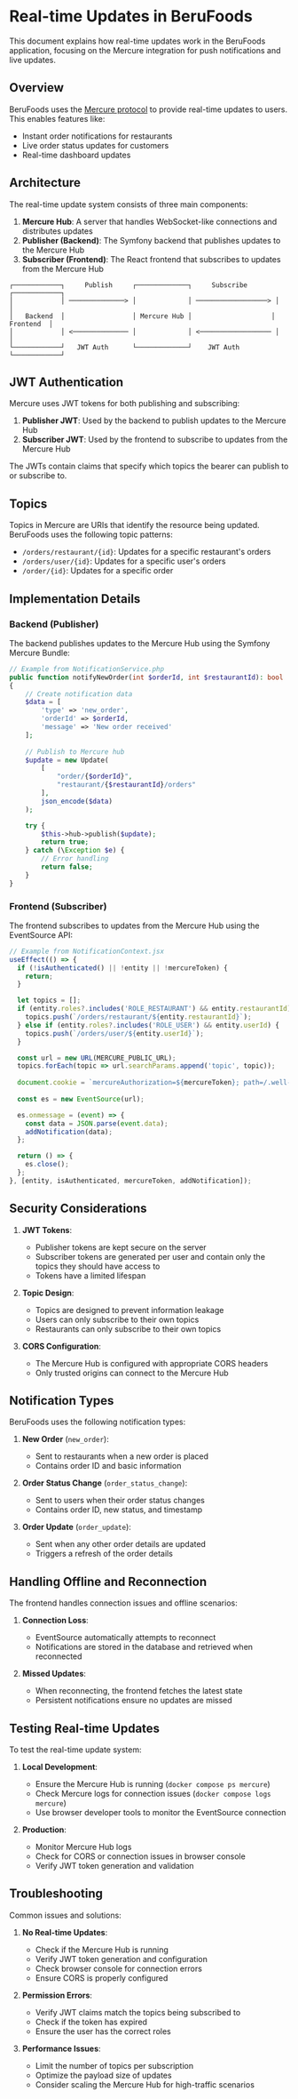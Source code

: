 # Real-time Updates in BeruFoods

This document explains how real-time updates work in the BeruFoods application, focusing on the Mercure integration for push notifications and live updates.

## Overview

BeruFoods uses the [Mercure protocol](https://mercure.rocks/) to provide real-time updates to users. This enables features like:

- Instant order notifications for restaurants
- Live order status updates for customers
- Real-time dashboard updates

## Architecture

The real-time update system consists of three main components:

1. **Mercure Hub**: A server that handles WebSocket-like connections and distributes updates
2. **Publisher (Backend)**: The Symfony backend that publishes updates to the Mercure Hub
3. **Subscriber (Frontend)**: The React frontend that subscribes to updates from the Mercure Hub

```
┌────────────┐     Publish     ┌─────────────┐     Subscribe     ┌────────────┐
│            │ ──────────────> │             │ ──────────────────> │            │
│   Backend  │                 │ Mercure Hub │                    │  Frontend  │
│            │ <────────────── │             │ <────────────────── │            │
└────────────┘   JWT Auth      └─────────────┘    JWT Auth        └────────────┘
```

## JWT Authentication

Mercure uses JWT tokens for both publishing and subscribing:

1. **Publisher JWT**: Used by the backend to publish updates to the Mercure Hub
2. **Subscriber JWT**: Used by the frontend to subscribe to updates from the Mercure Hub

The JWTs contain claims that specify which topics the bearer can publish to or subscribe to.

## Topics

Topics in Mercure are URIs that identify the resource being updated. BeruFoods uses the following topic patterns:

- `/orders/restaurant/{id}`: Updates for a specific restaurant's orders
- `/orders/user/{id}`: Updates for a specific user's orders
- `/order/{id}`: Updates for a specific order

## Implementation Details

### Backend (Publisher)

The backend publishes updates to the Mercure Hub using the Symfony Mercure Bundle:

```php
// Example from NotificationService.php
public function notifyNewOrder(int $orderId, int $restaurantId): bool
{
    // Create notification data
    $data = [
        'type' => 'new_order',
        'orderId' => $orderId,
        'message' => 'New order received'
    ];
    
    // Publish to Mercure hub
    $update = new Update(
        [
            "order/{$orderId}",
            "restaurant/{$restaurantId}/orders"
        ],
        json_encode($data)
    );

    try {
        $this->hub->publish($update);
        return true;
    } catch (\Exception $e) {
        // Error handling
        return false;
    }
}
```

### Frontend (Subscriber)

The frontend subscribes to updates from the Mercure Hub using the EventSource API:

```javascript
// Example from NotificationContext.jsx
useEffect(() => {
  if (!isAuthenticated() || !entity || !mercureToken) {
    return;
  }

  let topics = [];
  if (entity.roles?.includes('ROLE_RESTAURANT') && entity.restaurantId) {
    topics.push(`/orders/restaurant/${entity.restaurantId}`);
  } else if (entity.roles?.includes('ROLE_USER') && entity.userId) {
    topics.push(`/orders/user/${entity.userId}`);
  }

  const url = new URL(MERCURE_PUBLIC_URL);
  topics.forEach(topic => url.searchParams.append('topic', topic));
  
  document.cookie = `mercureAuthorization=${mercureToken}; path=/.well-known/mercure; secure; samesite=strict`;
  
  const es = new EventSource(url);

  es.onmessage = (event) => {
    const data = JSON.parse(event.data);
    addNotification(data);
  };

  return () => {
    es.close();
  };
}, [entity, isAuthenticated, mercureToken, addNotification]);
```

## Security Considerations

1. **JWT Tokens**:
   - Publisher tokens are kept secure on the server
   - Subscriber tokens are generated per user and contain only the topics they should have access to
   - Tokens have a limited lifespan

2. **Topic Design**:
   - Topics are designed to prevent information leakage
   - Users can only subscribe to their own topics
   - Restaurants can only subscribe to their own topics

3. **CORS Configuration**:
   - The Mercure Hub is configured with appropriate CORS headers
   - Only trusted origins can connect to the Mercure Hub

## Notification Types

BeruFoods uses the following notification types:

1. **New Order** (`new_order`):
   - Sent to restaurants when a new order is placed
   - Contains order ID and basic information

2. **Order Status Change** (`order_status_change`):
   - Sent to users when their order status changes
   - Contains order ID, new status, and timestamp

3. **Order Update** (`order_update`):
   - Sent when any other order details are updated
   - Triggers a refresh of the order details

## Handling Offline and Reconnection

The frontend handles connection issues and offline scenarios:

1. **Connection Loss**:
   - EventSource automatically attempts to reconnect
   - Notifications are stored in the database and retrieved when reconnected

2. **Missed Updates**:
   - When reconnecting, the frontend fetches the latest state
   - Persistent notifications ensure no updates are missed

## Testing Real-time Updates

To test the real-time update system:

1. **Local Development**:
   - Ensure the Mercure Hub is running (`docker compose ps mercure`)
   - Check Mercure logs for connection issues (`docker compose logs mercure`)
   - Use browser developer tools to monitor the EventSource connection

2. **Production**:
   - Monitor Mercure Hub logs
   - Check for CORS or connection issues in browser console
   - Verify JWT token generation and validation

## Troubleshooting

Common issues and solutions:

1. **No Real-time Updates**:
   - Check if the Mercure Hub is running
   - Verify JWT token generation and configuration
   - Check browser console for connection errors
   - Ensure CORS is properly configured

2. **Permission Errors**:
   - Verify JWT claims match the topics being subscribed to
   - Check if the token has expired
   - Ensure the user has the correct roles

3. **Performance Issues**:
   - Limit the number of topics per subscription
   - Optimize the payload size of updates
   - Consider scaling the Mercure Hub for high-traffic scenarios